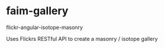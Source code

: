 faim-gallery
============

flickr-angular-isotope-masonry

Uses Flickrs RESTful API to create a masonry / isotope gallery
